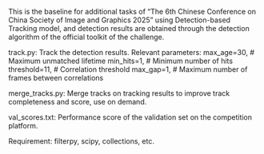 This is the baseline for additional tasks of “The 6th Chinese Conference on China Society of lmage and Graphics 2025” using Detection-based Tracking model, and detection results are obtained through the detection algorithm of the official toolkit of the challenge.

track.py: Track the detection results.
Relevant parameters: 
max_age=30, # Maximum unmatched lifetime 
min_hits=1, # Minimum number of hits 
threshold=11, # Correlation threshold 
max_gap=1, # Maximum number of frames between correlations

merge_tracks.py: Merge tracks on tracking results to improve track completeness and score, use on demand.

val_scores.txt: Performance score of the validation set on the competition platform.

Requirement: filterpy, scipy, collections, etc.
